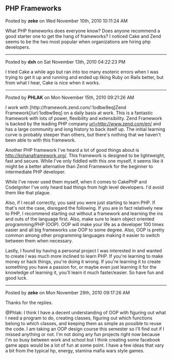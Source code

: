 ## PHP Frameworks
Posted by **zeke** on Wed November 10th, 2010 10:11:24 AM

What PHP frameworks does everyone know? Does anyone recommend a good starter one to get the hang of frameworks? I noticed Cake and Zend seems to be the two most popular when organizations are hiring php developers.

--------------------------------------------------------------------------------

Posted by **dxh** on Sat November 13th, 2010 04:22:23 PM

I tried Cake a while ago but ran into too many esoteric errors when I was trying to get it up and running and ended up liking Ruby on Rails better, but from what I hear, Cake is nice when it works.

--------------------------------------------------------------------------------

Posted by **PHLAK** on Mon November 15th, 2010 09:21:26 AM

I work with [http&#58;//framework&#46;zend&#46;com/:1odbw9eq]Zend Framework[/url:1odbw9eq] on a daily basis at work.  This is a fantastic framework with lots of power, flexibility and extensibility.  Zend Framework is backed by the leading PHP company [url=http&#58;//www&#46;zend&#46;com/en/](Zend) and has a large community and long history to back itself up.  The initial learning curve is probably steeper than others, but there's nothing that we haven't been able to with this framework.

Another PHP framework I've heard a lot of good things about is [http&#58;//kohanaframework&#46;org/](Kohana).  This framework is designed to be lightweight, fast and secure.  While I've only fiddled with this one myself, it seems like it might be a better alternative than Zend Framework for the beginner to intermediate PHP developer.

While I've never used them myself, when it comes to CakePHP and CodeIgniter I've only heard bad things from high level developers.  I'd avoid them like that plague.

Also, if I recall correctly, you said you were just starting to learn PHP.  If that's not the case, disregard the following.  If you are in fact relatively new to PHP, I recommend starting out without a framework and learning the ins and outs of the language first.  Also, make sure to learn object oriented programming/PHP (OOP).  OOP will make your life as a developer 100 times easier and all big frameworks use OOP to some degree.  Also, OOP is pretty common among other programming languages making it easier to switch between them when necessary.

Lastly, I found by having a personal project I was interested in and wanted to create I was much more inclined to learn PHP.  If you're learning to make money or hack things, you're doing it wrong.  If you're learning it to create something you have a passion for, or maybe even just learning it for the knowledge of learning it, you'll learn it much faster/easier.  So have fun and good luck.

--------------------------------------------------------------------------------

Posted by **zeke** on Mon November 29th, 2010 09:17:26 AM

Thanks for the replies. 

@Phlak: I think I have a decent understanding of OOP with figuring out what I need a program to do, creating classes, figuring out which functions belong to which classes, and keeping them as simple as possible to reuse the code. I am taking an OOP design course this semester so I'll find out if I missed anything or not. I'm not doing any fun projects right now because I'm so busy between work and school but I think creating some facebook game apps would be a lot of fun at some point. I have a few ideas that vary a bit from the typical hp, energy, stamina mafia wars style games.
